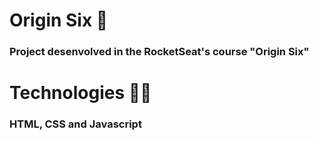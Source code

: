 # Origin Six 🏫
 ### Project desenvolved in the RocketSeat's course "Origin Six"
 
# Technologies 🧑‍💻

### HTML, CSS and Javascript
